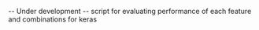 -- Under development --
script for evaluating performance of each feature and combinations for keras 
